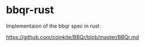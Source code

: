 # bbqr-rust

Implementaion of the bbqr spec in rust:

https://github.com/coinkite/BBQr/blob/master/BBQr.md
